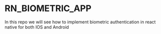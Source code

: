 # RN_BIOMETRIC_APP
In this repo we will see how to implement biometric authentication in react native for both IOS and Android 
